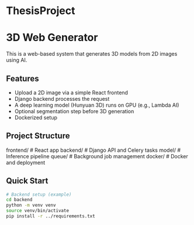 # ThesisProject

# 3D Web Generator

This is a web-based system that generates 3D models from 2D images using AI.

## Features

- Upload a 2D image via a simple React frontend
- Django backend processes the request
- A deep learning model (Hunyuan 3D) runs on GPU (e.g., Lambda AI)
- Optional segmentation step before 3D generation
- Dockerized setup

## Project Structure

frontend/ # React app
backend/ # Django API and Celery tasks
model/ # Inference pipeline
queue/ # Background job management
docker/ # Docker and deployment


## Quick Start

```bash
# Backend setup (example)
cd backend
python -m venv venv
source venv/bin/activate
pip install -r ../requirements.txt

